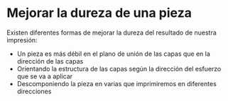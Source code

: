 # Mejorar la dureza de una pieza

Existen diferentes formas de mejorar la dureza del resultado de nuestra impresión:

* Un pieza es más débil en el plano de unión de las capas que en la dirección de las capas
* Orientando la estructura de las capas según la dirección del esfuerzo que se va a aplicar
* Descomponiendo la pieza en varias que imprimiremos en diferentes direcciones
